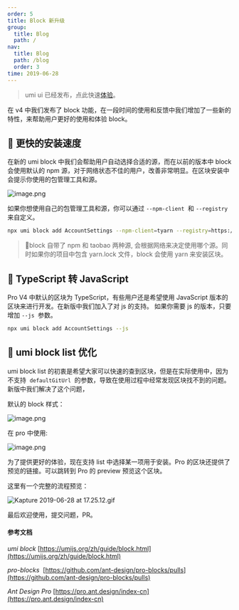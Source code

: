 ```yaml
---
order: 5
title: Block 新升级
group:
  title: Blog
  path: /
nav:
  title: Blog
  path: /blog
  order: 3
time: 2019-06-28
---
```


> umi ui 已经发布，点此快速[体验](https://umijs.org/zh/guide/umi-ui.html)。

在 v4 中我们发布了 block 功能，在一段时间的使用和反馈中我们增加了一些新的特性，来帮助用户更好的使用和体验 block。

## 🚀 更快的安装速度

在新的 umi block 中我们会帮助用户自动选择合适的源，而在以前的版本中 block 会使用默认的 npm 源，对于网络状态不佳的用户，改善非常明显。在区块安装中会提示你使用的包管理工具和源。

![image.png](https://gw.alipayobjects.com/zos/antfincdn/bIMTQS7Enp/1561711640885-9978d8b0-bd9b-4ca8-936d-8295c93aaf6e.png)

如果你想使用自己的包管理工具和源，你可以通过 `--npm-client`  和 `--registry`  来自定义。

```bash
npx umi block add AccountSettings --npm-client=tyarn --registry=https://registry.npm.taobao.org
```

> 🌟block 自带了 npm 和 taobao 两种源, 会根据网络来决定使用哪个源。同时如果你的项目中包含 yarn.lock 文件，block 会使用 yarn 来安装区块。

## 🌟 TypeScript 转 JavaScript

Pro V4 中默认的区块为 TypeScript，有些用户还是希望使用 JavaScript 版本的区块来进行开发。在新版中我们加入了对 js 的支持。 如果你需要 js 的版本，只要增加 `--js`  参数。

```bash
npx umi block add AccountSettings --js
```

## 💄 umi block list 优化

umi block list 的初衷是希望大家可以快速的查到区块，但是在实际使用中，因为不支持  `defaultGitUrl`  的参数，导致在使用过程中经常发现区块找不到的问题。新版中我们解决了这个问题，

默认的 block 样式：

![image.png](https://gw.alipayobjects.com/zos/antfincdn/NtVIEG5%26Dl/1561713171094-78254575-b36c-4fab-b56a-f969984d4891.png)

在 pro 中使用:

![image.png](https://gw.alipayobjects.com/zos/antfincdn/x4QZO%24Ubyh/1561713223131-f7111829-e270-4569-b5ac-8e8585581b96.png)

为了提供更好的体验，现在支持 list 中选择某一项用于安装。Pro 的区块还提供了预览的链接。可以跳转到 Pro 的 preview 预览这个区块。

这里有一个完整的流程预览：

![Kapture 2019-06-28 at 17.25.12.gif](https://gw.alipayobjects.com/zos/antfincdn/l77kvH708D/Kapture%2525202019-06-28%252520at%25252017.25.12.gif)

最后欢迎使用，提交问题，PR。

#### 参考文档

_umi block_ [https://umijs.org/zh/guide/block.html](https://umijs.org/zh/guide/block.html)

*pro-blocks*  [https://github.com/ant-design/pro-blocks/pulls](https://github.com/ant-design/pro-blocks/pulls)

_Ant Design Pro_ [https://pro.ant.design/index-cn](https://pro.ant.design/index-cn)

